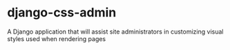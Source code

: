 # django-css-admin
A Django application that will assist site administrators in customizing visual styles used when rendering pages
